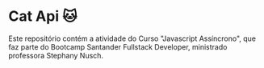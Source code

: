 # Cat Api 🐱

Este repositório contém a atividade do Curso "Javascript Assíncrono", que faz parte do Bootcamp Santander Fullstack Developer, ministrado professora Stephany Nusch. 
